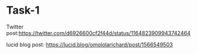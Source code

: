# Task-1
Twitter post:https://twitter.com/d6926600cf2f44d/status/1164823909943742464

lucid blog post: https://lucid.blog/omololarichard/post/1566549503
